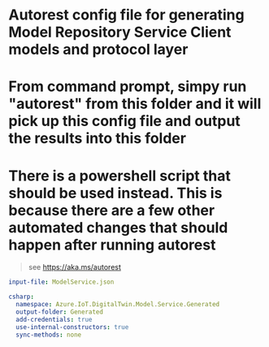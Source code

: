 # Autorest config file for generating Model Repository Service Client models and protocol layer

# From command prompt, simpy run "autorest" from this folder and it will pick up this config file and output the results into this folder
# There is a powershell script that should be used instead. This is because there are a few other automated changes that should happen after running autorest
> see https://aka.ms/autorest

``` yaml 
input-file: ModelService.json

csharp:
  namespace: Azure.IoT.DigitalTwin.Model.Service.Generated
  output-folder: Generated
  add-credentials: true                
  use-internal-constructors: true
  sync-methods: none
```